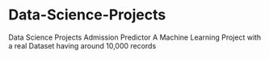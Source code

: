 # Data-Science-Projects
Data Science Projects
Admission Predictor A Machine Learning Project with a real Dataset having around 10,000 records
